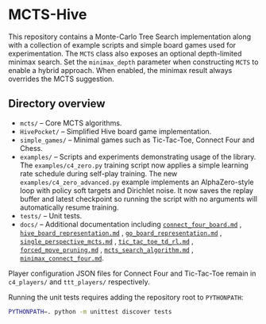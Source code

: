 # MCTS-Hive

This repository contains a Monte-Carlo Tree Search implementation along with a collection of example scripts and simple board games used for experimentation. The `MCTS` class also exposes an optional depth-limited minimax search. Set the `minimax_depth` parameter when constructing `MCTS` to enable a hybrid approach. When enabled, the minimax result always overrides the MCTS suggestion.

## Directory overview

- `mcts/` – Core MCTS algorithms.
- `HivePocket/` – Simplified Hive board game implementation.
- `simple_games/` – Minimal games such as Tic-Tac-Toe, Connect Four and Chess.
- `examples/` – Scripts and experiments demonstrating usage of the library. The
  `examples/c4_zero.py` training script now applies a simple learning rate
 schedule during self-play training.  The new `examples/c4_zero_advanced.py`
 example implements an AlphaZero-style loop with policy soft targets and
 Dirichlet noise.  It now saves the replay buffer and latest checkpoint so
 running the script with no arguments will automatically resume training.
- `tests/` – Unit tests.
- `docs/` – Additional documentation including [`connect_four_board.md`](docs/connect_four_board.md)
  , [`hive_board_representation.md`](docs/hive_board_representation.md)
  , [`go_board_representation.md`](docs/go_board_representation.md)
  , [`single_perspective_mcts.md`](docs/single_perspective_mcts.md)
  , [`tic_tac_toe_td_rl.md`](docs/tic_tac_toe_td_rl.md)
  , [`forced_move_pruning.md`](docs/forced_move_pruning.md)
 , [`mcts_search_algorithm.md`](docs/mcts_search_algorithm.md)
 , [`minimax_connect_four.md`](docs/minimax_connect_four.md).

Player configuration JSON files for Connect Four and Tic-Tac-Toe remain in `c4_players/` and `ttt_players/` respectively.

Running the unit tests requires adding the repository root to `PYTHONPATH`:

```bash
PYTHONPATH=. python -m unittest discover tests
```
